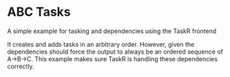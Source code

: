ABC Tasks
============

A simple example for tasking and dependencies using the TaskR frontend

It creates and adds tasks in an arbitrary order. However, given the dependencies should force the output to always be an ordered sequence of A->B->C. This example makes sure TaskR is handling these dependencies correctly.

